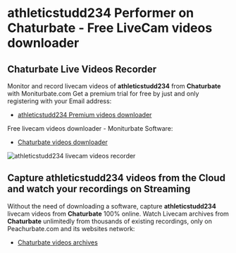 # athleticstudd234 Performer on Chaturbate - Free LiveCam videos downloader

## Chaturbate Live Videos Recorder

Monitor and record livecam videos of **athleticstudd234** from **Chaturbate** with Moniturbate.com
Get a premium trial for free by just and only registering with your Email address:
* [athleticstudd234 Premium videos downloader](https://moniturbate.com/request-demo-licence-key.html)

Free livecam videos downloader - Moniturbate Software:
* [Chaturbate videos downloader](https://moniturbate.com/moniturbate-download-software.html)

![athleticstudd234 livecam videos recorder](https://peachurnet.com/templates/moniturbate-software.png)


## Capture athleticstudd234 videos from the Cloud and watch your recordings on Streaming

Without the need of downloading a software, capture **athleticstudd234** livecam videos from **Chaturbate** 100% online.
Watch Livecam archives from **Chaturbate** unlimitedly from thousands of existing recordings, only on Peachurbate.com and its websites network:
* [Chaturbate videos archives](https://peachurnet.com/)